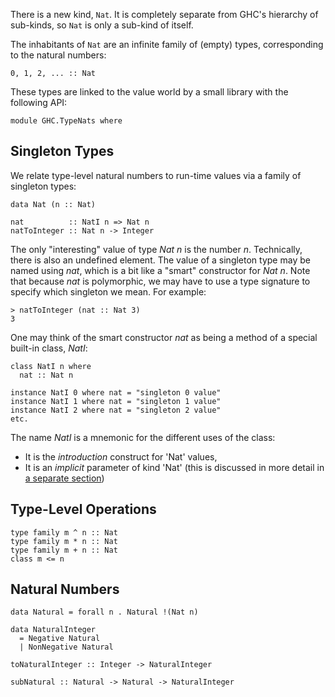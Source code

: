 
There is a new kind, `Nat`.  It is completely separate from GHC's hierarchy of sub-kinds, so `Nat` is only a sub-kind of itself.


The inhabitants of `Nat` are an infinite family of (empty) types, corresponding to the natural numbers:

```wiki
0, 1, 2, ... :: Nat
```


These types are linked to the value world by a small library with the following API:

```wiki
module GHC.TypeNats where
```

## Singleton Types


We relate type-level natural numbers to run-time values via a family of singleton types:

```wiki
data Nat (n :: Nat)

nat          :: NatI n => Nat n
natToInteger :: Nat n -> Integer
```


The only "interesting" value of type *Nat n* is the number *n*.  Technically, there is also an undefined element.
The value of a singleton type may be named using *nat*, which is a bit like a "smart" constructor for *Nat n*.
Note that because *nat* is polymorphic, we may have to use a type signature to specify which singleton we mean.  For example:

```wiki
> natToInteger (nat :: Nat 3)
3
```


One may think of the smart constructor *nat* as being a method of a special built-in class, *NatI*:

```wiki
class NatI n where
  nat :: Nat n

instance NatI 0 where nat = "singleton 0 value"
instance NatI 1 where nat = "singleton 1 value"
instance NatI 2 where nat = "singleton 2 value"
etc.
```


The name *NatI* is a mnemonic for the different uses of the class:

- It is the *introduction* construct for 'Nat' values,
- It is an *implicit* parameter of kind 'Nat' (this is discussed in more detail in [a separate section](type-nats/implicit-explicit))

## Type-Level Operations

```wiki
type family m ^ n :: Nat
type family m * n :: Nat
type family m + n :: Nat
class m <= n
```

## Natural Numbers

```wiki
data Natural = forall n . Natural !(Nat n)

data NaturalInteger
  = Negative Natural
  | NonNegative Natural

toNaturalInteger :: Integer -> NaturalInteger

subNatural :: Natural -> Natural -> NaturalInteger
```